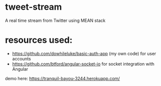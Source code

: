 # tweet-stream
A real time stream from Twitter using MEAN stack 

# resources used:

* https://github.com/dowhileluke/basic-auth-app (my own code) for user accounts
* https://github.com/btford/angular-socket-io for socket integration with Angular


demo here: https://tranquil-bayou-3244.herokuapp.com/
